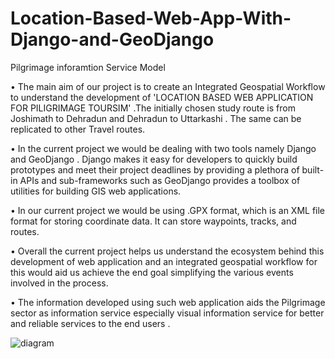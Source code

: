 # Location-Based-Web-App-With-Django-and-GeoDjango
Pilgrimage inforamtion Service Model

•	The main aim of our project is to create an Integrated Geospatial Workflow to understand the development of 'LOCATION BASED WEB APPLICATION FOR PILIGRIMAGE TOURSIM' .The initially chosen study route is from Joshimath to Dehradun and Dehradun to Uttarkashi . The same can be replicated to other Travel routes. 

•	In the current project we would be dealing with two tools namely Django and GeoDjango . Django makes it easy for developers to quickly build prototypes and meet their project deadlines by providing a plethora of built-in APIs and sub-frameworks such as GeoDjango provides a toolbox of utilities for building GIS web applications. 

•	In our current project we would be using .GPX format, which is an XML file format for storing coordinate data. It can store waypoints, tracks, and routes. 

•	Overall the current project helps us understand the ecosystem behind this development of web application and an integrated geospatial workflow for this would aid us achieve the end goal simplifying the various events involved in the process. 

•	The information developed using such web application aids the Pilgrimage sector as information service especially visual information service for better and reliable services to the end users . 


![diagram](https://github.com/naren-7117/Location-Based-Web-App-With-Django-and-GeoDjango/assets/128035374/0691e714-ff95-4c93-a1dd-2c8903850c07)

